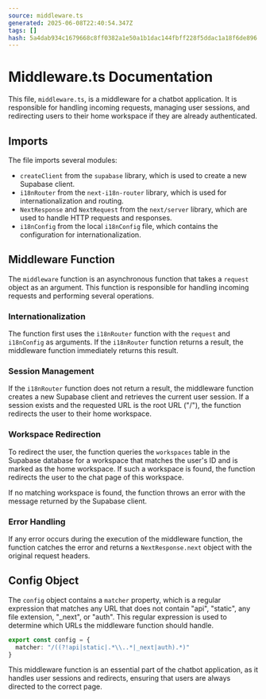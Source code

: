 ```yaml
---
source: middleware.ts
generated: 2025-06-08T22:40:54.347Z
tags: []
hash: 5a4dab934c1679668c8ff0382a1e50a1b1dac144fbff228f5ddac1a18f6de896
---
```


# Middleware.ts Documentation

This file, `middleware.ts`, is a middleware for a chatbot application. It is responsible for handling incoming requests, managing user sessions, and redirecting users to their home workspace if they are already authenticated.

## Imports

The file imports several modules:

- `createClient` from the `supabase` library, which is used to create a new Supabase client.
- `i18nRouter` from the `next-i18n-router` library, which is used for internationalization and routing.
- `NextResponse` and `NextRequest` from the `next/server` library, which are used to handle HTTP requests and responses.
- `i18nConfig` from the local `i18nConfig` file, which contains the configuration for internationalization.

## Middleware Function

The `middleware` function is an asynchronous function that takes a `request` object as an argument. This function is responsible for handling incoming requests and performing several operations.

### Internationalization

The function first uses the `i18nRouter` function with the `request` and `i18nConfig` as arguments. If the `i18nRouter` function returns a result, the middleware function immediately returns this result.

### Session Management

If the `i18nRouter` function does not return a result, the middleware function creates a new Supabase client and retrieves the current user session. If a session exists and the requested URL is the root URL ("/"), the function redirects the user to their home workspace.

### Workspace Redirection

To redirect the user, the function queries the `workspaces` table in the Supabase database for a workspace that matches the user's ID and is marked as the home workspace. If such a workspace is found, the function redirects the user to the chat page of this workspace.

If no matching workspace is found, the function throws an error with the message returned by the Supabase client.

### Error Handling

If any error occurs during the execution of the middleware function, the function catches the error and returns a `NextResponse.next` object with the original request headers.

## Config Object

The `config` object contains a `matcher` property, which is a regular expression that matches any URL that does not contain "api", "static", any file extension, "_next", or "auth". This regular expression is used to determine which URLs the middleware function should handle.

```ts
export const config = {
  matcher: "/((?!api|static|.*\\..*|_next|auth).*)"
}
```

This middleware function is an essential part of the chatbot application, as it handles user sessions and redirects, ensuring that users are always directed to the correct page.